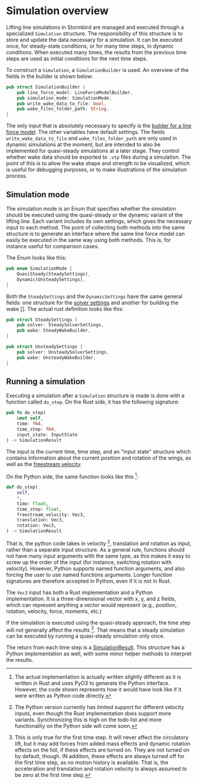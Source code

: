 # Simulation overview

Lifting line simulations in Stormbird are managed and executed through a specialized `Simulation` structure. The responsibility of this structure is to store and update the data necessary for a simulation. It can be executed once, for steady-state conditions, or for many time steps, in dynamic conditions. When executed many times, the results from the previous time steps are used as initial conditions for the next time steps. 

To construct a `Simulation`, a `SimulationBuilder` is used. An overview of the fields in the builder is shown below:

```rust
pub struct SimulationBuilder {
    pub line_force_model: LineForceModelBuilder,
    pub simulation_mode: SimulationMode,
    pub write_wake_data_to_file: bool,
    pub wake_files_folder_path: String,
}
```

The only input that is absolutely necessary to specify is the [builder for a line force model](./../line_model/building_line_model.md). The other variables have default settings. The fields `write_wake_data_to_file` and `wake_files_folder_path` are only used in dynamic simulations at the moment, but are intended to also be implemented for quasi-steady simulations at a later stage. They control whether wake data should be exported to `.vtp` files during a simulation. The point of this is to allow the wake shape and strength to be visualized, which is useful for debugging purposes, or to make illustrations of the simulation process.

## Simulation mode
The simulation mode is an Enum that specifies whether the simulation should be executed using the quasi-steady or the dynamic variant of the lifting line. Each variant includes its own settings, which gives the necessary input to each method. The point of collecting both methods into the same structure is to generate an interface where the same line force model can easily be executed in the same way using both methods. This is, for instance useful for comparison cases. 

The Enum looks like this:

```rust
pub enum SimulationMode {
    QuasiSteady(SteadySettings),
    Dynamic(UnsteadySettings),
}
```

Both the `SteadySettings` and the `DynamicSettings` have the same general fields: one structure for the [solver settings](./solver_settings.md) and another for building the wake []. The actual rust definition looks like this:

```rust
pub struct SteadySettings {
    pub solver: SteadySolverSettings,
    pub wake: SteadyWakeBuilder,
}

pub struct UnsteadySettings {
    pub solver: UnsteadySolverSettings,
    pub wake: UnsteadyWakeBuilder,
}
```

## Running a simulation
Executing a simulation after a `Simulation` structure is made is done with a function called `do_step`. On the Rust side, it has the following signature: 

```rust
pub fn do_step(
    &mut self, 
    time: f64,
    time_step: f64,
    input_state: InputState
) -> SimulationResult
```

The input is the current time, time step, and an "input state" structure which contains information about the current position and rotation of the wings, as well as the [freestream velocity](./velocity_input.md).

On the Python side, the same function looks like this [^note1]:

```python
def do_step(
    self,
    *,
    time: float, 
    time_step: float,
    freestream_velocity: Vec3,
    translation: Vec3,
    rotation: Vec3,
) -> SimulationResult
```

That is, the python code takes in velocity [^note2], translation and rotation as input, rather than a separate input structure. As a general rule, functions should not have many input arguments with the same type, as this makes it easy to screw up the order of the input (for instance, switching rotation with velocity). However, Python supports named function arguments, and also forcing the user to use named functions arguments. Longer function signatures are therefore accepted in Python, even if it is not in Rust.

The `Vec3` input has both a Rust implementation and a Python implementation. It is a three-dimensional vector with x, y, and z fields, which can represent anything a vector would represent (e.g., position, rotation, velocity, force, moments, etc.)

If the simulation is executed using the quasi-steady approach, the time step will not generally affect the results [^note3]. That means that a steady simulation can be executed by running a quasi-steady simulation only once.

The return from each time step is a [SimulationResult](./../line_model/results.md). This structure has a Python implementation as well, with some minor helper methods to interpret the results. 

[^note1]: The actual implementation is actually written slightly different as it is written in Rust and uses PyO3 to generate the Python interface. However, the code shown represents how it would have look like if it were written as Python code directly.

[^note2]: The Python version currently has limited support for different velocity inputs, even though the Rust implementation does support more variants. Synchronizing this is high on the todo list and more functionality on the Python side will come soon.

[^note3]: This is only true for the first time step. It will never affect the circulatory lift, but it may add forces from added mass effects and dynamic rotation effects on the foil, if these effects are turned on. They are not turned on by default, though. IN addition, these effects are always turned off for the first time step, as no motion history is available. That is, the acceleration and translation and rotation velocity is always assumed to be zero at the first time step.

